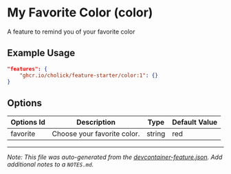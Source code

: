 
# My Favorite Color (color)

A feature to remind you of your favorite color

## Example Usage

```json
"features": {
    "ghcr.io/cholick/feature-starter/color:1": {}
}
```

## Options

| Options Id | Description | Type | Default Value |
|-----|-----|-----|-----|
| favorite | Choose your favorite color. | string | red |



---

_Note: This file was auto-generated from the [devcontainer-feature.json](https://github.com/cholick/feature-starter/blob/main/src/color/devcontainer-feature.json).  Add additional notes to a `NOTES.md`._
